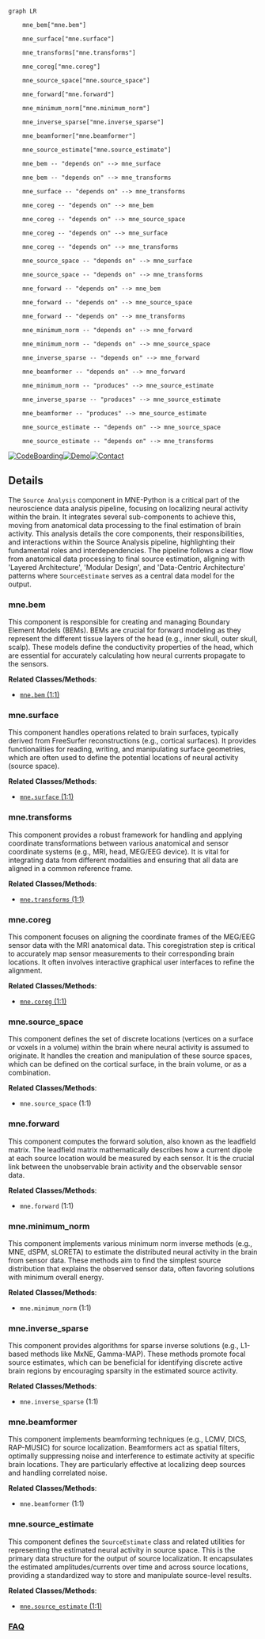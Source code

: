 ```mermaid

graph LR

    mne_bem["mne.bem"]

    mne_surface["mne.surface"]

    mne_transforms["mne.transforms"]

    mne_coreg["mne.coreg"]

    mne_source_space["mne.source_space"]

    mne_forward["mne.forward"]

    mne_minimum_norm["mne.minimum_norm"]

    mne_inverse_sparse["mne.inverse_sparse"]

    mne_beamformer["mne.beamformer"]

    mne_source_estimate["mne.source_estimate"]

    mne_bem -- "depends on" --> mne_surface

    mne_bem -- "depends on" --> mne_transforms

    mne_surface -- "depends on" --> mne_transforms

    mne_coreg -- "depends on" --> mne_bem

    mne_coreg -- "depends on" --> mne_source_space

    mne_coreg -- "depends on" --> mne_surface

    mne_coreg -- "depends on" --> mne_transforms

    mne_source_space -- "depends on" --> mne_surface

    mne_source_space -- "depends on" --> mne_transforms

    mne_forward -- "depends on" --> mne_bem

    mne_forward -- "depends on" --> mne_source_space

    mne_forward -- "depends on" --> mne_transforms

    mne_minimum_norm -- "depends on" --> mne_forward

    mne_minimum_norm -- "depends on" --> mne_source_space

    mne_inverse_sparse -- "depends on" --> mne_forward

    mne_beamformer -- "depends on" --> mne_forward

    mne_minimum_norm -- "produces" --> mne_source_estimate

    mne_inverse_sparse -- "produces" --> mne_source_estimate

    mne_beamformer -- "produces" --> mne_source_estimate

    mne_source_estimate -- "depends on" --> mne_source_space

    mne_source_estimate -- "depends on" --> mne_transforms

```



[![CodeBoarding](https://img.shields.io/badge/Generated%20by-CodeBoarding-9cf?style=flat-square)](https://github.com/CodeBoarding/GeneratedOnBoardings)[![Demo](https://img.shields.io/badge/Try%20our-Demo-blue?style=flat-square)](https://www.codeboarding.org/demo)[![Contact](https://img.shields.io/badge/Contact%20us%20-%20contact@codeboarding.org-lightgrey?style=flat-square)](mailto:contact@codeboarding.org)



## Details



The `Source Analysis` component in MNE-Python is a critical part of the neuroscience data analysis pipeline, focusing on localizing neural activity within the brain. It integrates several sub-components to achieve this, moving from anatomical data processing to the final estimation of brain activity. This analysis details the core components, their responsibilities, and interactions within the Source Analysis pipeline, highlighting their fundamental roles and interdependencies. The pipeline follows a clear flow from anatomical data processing to final source estimation, aligning with 'Layered Architecture', 'Modular Design', and 'Data-Centric Architecture' patterns where `SourceEstimate` serves as a central data model for the output.



### mne.bem

This component is responsible for creating and managing Boundary Element Models (BEMs). BEMs are crucial for forward modeling as they represent the different tissue layers of the head (e.g., inner skull, outer skull, scalp). These models define the conductivity properties of the head, which are essential for accurately calculating how neural currents propagate to the sensors.





**Related Classes/Methods**:



- <a href="https://github.com/mne-tools/mne-python/blob/main/mne/bem.py#L1-L1" target="_blank" rel="noopener noreferrer">`mne.bem` (1:1)</a>





### mne.surface

This component handles operations related to brain surfaces, typically derived from FreeSurfer reconstructions (e.g., cortical surfaces). It provides functionalities for reading, writing, and manipulating surface geometries, which are often used to define the potential locations of neural activity (source space).





**Related Classes/Methods**:



- <a href="https://github.com/mne-tools/mne-python/blob/main/mne/surface.py#L1-L1" target="_blank" rel="noopener noreferrer">`mne.surface` (1:1)</a>





### mne.transforms

This component provides a robust framework for handling and applying coordinate transformations between various anatomical and sensor coordinate systems (e.g., MRI, head, MEG/EEG device). It is vital for integrating data from different modalities and ensuring that all data are aligned in a common reference frame.





**Related Classes/Methods**:



- <a href="https://github.com/mne-tools/mne-python/blob/main/mne/transforms.py#L1-L1" target="_blank" rel="noopener noreferrer">`mne.transforms` (1:1)</a>





### mne.coreg

This component focuses on aligning the coordinate frames of the MEG/EEG sensor data with the MRI anatomical data. This coregistration step is critical to accurately map sensor measurements to their corresponding brain locations. It often involves interactive graphical user interfaces to refine the alignment.





**Related Classes/Methods**:



- <a href="https://github.com/mne-tools/mne-python/blob/main/mne/coreg.py#L1-L1" target="_blank" rel="noopener noreferrer">`mne.coreg` (1:1)</a>





### mne.source_space

This component defines the set of discrete locations (vertices on a surface or voxels in a volume) within the brain where neural activity is assumed to originate. It handles the creation and manipulation of these source spaces, which can be defined on the cortical surface, in the brain volume, or as a combination.





**Related Classes/Methods**:



- `mne.source_space` (1:1)





### mne.forward

This component computes the forward solution, also known as the leadfield matrix. The leadfield matrix mathematically describes how a current dipole at each source location would be measured by each sensor. It is the crucial link between the unobservable brain activity and the observable sensor data.





**Related Classes/Methods**:



- `mne.forward` (1:1)





### mne.minimum_norm

This component implements various minimum norm inverse methods (e.g., MNE, dSPM, sLORETA) to estimate the distributed neural activity in the brain from sensor data. These methods aim to find the simplest source distribution that explains the observed sensor data, often favoring solutions with minimum overall energy.





**Related Classes/Methods**:



- `mne.minimum_norm` (1:1)





### mne.inverse_sparse

This component provides algorithms for sparse inverse solutions (e.g., L1-based methods like MxNE, Gamma-MAP). These methods promote focal source estimates, which can be beneficial for identifying discrete active brain regions by encouraging sparsity in the estimated source activity.





**Related Classes/Methods**:



- `mne.inverse_sparse` (1:1)





### mne.beamformer

This component implements beamforming techniques (e.g., LCMV, DICS, RAP-MUSIC) for source localization. Beamformers act as spatial filters, optimally suppressing noise and interference to estimate activity at specific brain locations. They are particularly effective at localizing deep sources and handling correlated noise.





**Related Classes/Methods**:



- `mne.beamformer` (1:1)





### mne.source_estimate

This component defines the `SourceEstimate` class and related utilities for representing the estimated neural activity in source space. This is the primary data structure for the output of source localization. It encapsulates the estimated amplitudes/currents over time and across source locations, providing a standardized way to store and manipulate source-level results.





**Related Classes/Methods**:



- <a href="https://github.com/mne-tools/mne-python/blob/main/mne/source_estimate.py#L1-L1" target="_blank" rel="noopener noreferrer">`mne.source_estimate` (1:1)</a>









### [FAQ](https://github.com/CodeBoarding/GeneratedOnBoardings/tree/main?tab=readme-ov-file#faq)